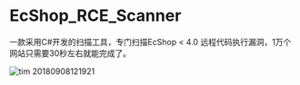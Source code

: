 # EcShop_RCE_Scanner

一款采用C#开发的扫描工具，专门扫描EcShop < 4.0 远程代码执行漏洞，1万个网站只需要30秒左右就能完成了。

![tim 20180908121921](https://user-images.githubusercontent.com/40329078/45250339-9fdd1300-b363-11e8-9fdf-19a00c80ce58.jpg)
